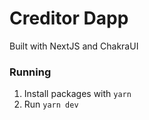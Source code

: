 # Creditor Dapp

Built with NextJS and ChakraUI

### Running

1. Install packages with `yarn`
2. Run `yarn dev`
